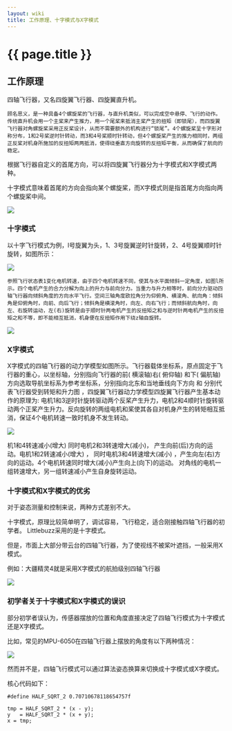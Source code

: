 ```yaml
---
layout: wiki
title: 工作原理、十字模式与X字模式
---
```


# {{ page.title }}

## 工作原理

四轴飞行器，又名四旋翼飞行器、四旋翼直升机。

    顾名思义，是一种具备4个螺旋桨的飞行器，与直升机类似，可以完成空中悬停、飞行的动作。传统直升机会用一个主桨来产生推力，用一个尾桨来抵消主桨产生的扭矩（即锁尾），而四旋翼飞行器对角螺旋桨采用正反桨设计，从而不需要额外的机构进行“锁尾”。4个螺旋桨呈十字形对称分布，1和2号桨逆时针转动，而3和4号桨顺时针转动，但4个螺旋桨产生的推力相同时，两组正反桨对机身所施加的反扭矩两两抵消，使得绕垂直方向旋转的反扭矩平衡，从而确保了航向的稳定。

根据飞行器自定义的首尾方向，可以将四旋翼飞行器分为十字模式和X字模式两种。

十字模式意味着首尾的方向会指向某个螺旋桨，而X字模式则是指首尾方向指向两个螺旋桨中间。

![](http://miaowlabs.com/img/wiki/Littlebuzz/basics-003.jpg)

### 十字模式

以十字飞行模式为例，l号旋翼为头，1、3号旋翼逆时针旋转，2、4号旋翼顺时针旋转，如图所示：

![](http://miaowlabs.com/img/wiki/Littlebuzz/basics-001.png)

    参照飞行状态表1变化电机转速，由于四个电机转速不同，使其与水平面倾斜一定角度，如图l所示。四个电机产生的合力分解为向上的升力与前向分力。当重力与升力相等时，前向分力驱动四轴飞行器向倾斜角度的方向水平飞行。空间三轴角度欧拉角分为仰俯角、横滚角、航向角：倾斜角是仰俯角时，向前、向后飞行；倾斜角是横滚角时，向左、向右飞行；而倾斜航向角时，向左、右旋转运动，左(右)旋转是由于顺时针两电机产生的反扭矩之和与逆时针两电机产生的反扭矩之和不等，即不能相互抵消，机身便在反扭矩作用下绕z轴自旋转。

![](http://miaowlabs.com/img/wiki/Littlebuzz/basics-002.png)

### X字模式

X字模式的四轴飞行器的动力学模型如图所示。飞行器载体坐标系，原点固定于飞行器的重心，以坐标轴，分别指向飞行器的前( 横滚轴)右( 俯仰轴) 和下( 偏航轴) 方向选取导航坐标系为参考坐标系，分别指向北东和当地垂线向下方向 和 分别代表飞行器受到转矩和升力图 ，四旋翼飞行器动力学模型四旋翼飞行器产生基本动作的原理为: 电机1和3逆时针旋转驱动两个反桨产生升力，电机2和4顺时针旋转驱动两个正桨产生升力。反向旋转的两组电机和桨使其各自对机身产生的转矩相互抵消，保证4个电机转速一致时机身不发生转动。

![](http://miaowlabs.com/img/wiki/Littlebuzz/basics-004.jpg)

机1和4转速减小(增大) 同时电机2和3转速增大(减小)， 产生向前(后)方向的运动。电机1和2转速减小(增大) ， 同时电机3和4转速增大(减小) ，产生向左(右)方向的运动。4个电机转速同时增大(减小)产生向上(向下)的运动。 对角线的电机一组转速增大，另一组转速减小产生自身旋转运动。

### 十字模式和X字模式的优劣

对于姿态测量和控制来说，两种方式差别不大。

十字模式，原理比较简单明了，调试容易，飞行稳定，适合刚接触四轴飞行器的初学者。
Littlebuzz采用的是十字模式。

但是，市面上大部分带云台的四轴飞行器，为了使视线不被桨叶遮挡，一般采用X模式。

例如：大疆精灵4就是采用X字模式的航拍级别四轴飞行器

![](http://miaowlabs.com/img/wiki/Littlebuzz/basics-005.png)

### 初学者关于十字模式和X字模式的误识

部分初学者误认为，传感器摆放的位置和角度直接决定了四轴飞行模式为十字模式还是X字模式。

比如，常见的MPU-6050在四轴飞行器上摆放的角度有以下两种情况：

![](http://miaowlabs.com/img/wiki/Littlebuzz/basics-006.jpg)

然而并不是，四轴飞行模式可以通过算法姿态换算来切换成十字模式或X字模式。

核心代码如下：

    #define HALF_SQRT_2 0.70710678118654757f	

    tmp = HALF_SQRT_2 * (x - y);	
    y   = HALF_SQRT_2 * (x + y);
    x = tmp;


